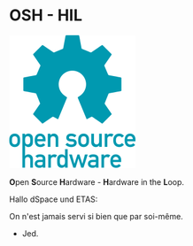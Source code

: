 # OSH - HIL

![Open-source-hardware-logo](.img/228px-Open-source-hardware-logo.svg.png)

**O**pen **S**ource **H**ardware - **H**ardware in the **L**oop.

Hallo dSpace und ETAS:

On n'est jamais servi si bien que par soi-même.

- Jed.
